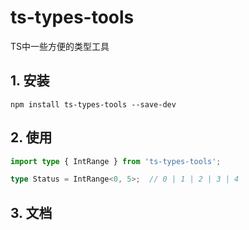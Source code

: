 # ts-types-tools
TS中一些方便的类型工具

## 1. 安装

```shell
npm install ts-types-tools --save-dev
```

## 2. 使用

```typescript
import type { IntRange } from 'ts-types-tools';
```

```typescript
type Status = IntRange<0, 5>;  // 0 | 1 | 2 | 3 | 4
```

## 3. 文档